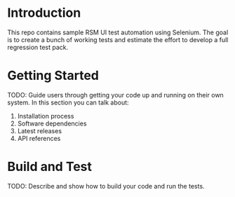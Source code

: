 # Introduction 
This repo contains sample RSM UI test automation using Selenium. The goal is to create a bunch of working tests and estimate the effort to develop a full regression test pack.

# Getting Started
TODO: Guide users through getting your code up and running on their own system. In this section you can talk about:
1.	Installation process
2.	Software dependencies
3.	Latest releases
4.	API references

# Build and Test
TODO: Describe and show how to build your code and run the tests. 
